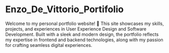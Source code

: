 # Enzo_De_Vittorio_Portifolio
Welcome to my personal portfolio website! 🚀 This site showcases my skills, projects, and experiences in User Experience Design and Software Development. Built with a sleek and modern design, the portfolio reflects my expertise in frontend and backend technologies, along with my passion for crafting seamless digital experiences.
